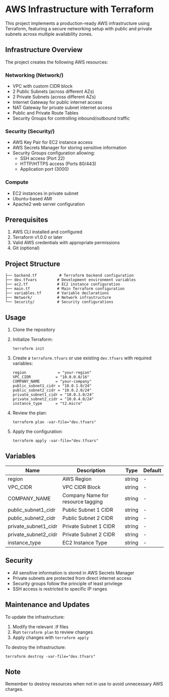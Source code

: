 # AWS Infrastructure with Terraform

This project implements a production-ready AWS infrastructure using Terraform, featuring a secure networking setup with public and private subnets across multiple availability zones.

## Infrastructure Overview

The project creates the following AWS resources:

### Networking (Network/)
- VPC with custom CIDR block
- 2 Public Subnets (across different AZs)
- 2 Private Subnets (across different AZs)
- Internet Gateway for public internet access
- NAT Gateway for private subnet internet access
- Public and Private Route Tables
- Security Groups for controlling inbound/outbound traffic

### Security (Security/)
- AWS Key Pair for EC2 instance access
- AWS Secrets Manager for storing sensitive information
- Security Groups configuration allowing:
  - SSH access (Port 22)
  - HTTP/HTTPS access (Ports 80/443)
  - Application port (3000)

### Compute
- EC2 instances in private subnet
- Ubuntu-based AMI
- Apache2 web server configuration

## Prerequisites

1. AWS CLI installed and configured
2. Terraform v1.0.0 or later
3. Valid AWS credentials with appropriate permissions
4. Git (optional)

## Project Structure
```
├── backend.tf          # Terraform backend configuration
├── dev.tfvars         # Development environment variables
├── ec2.tf             # EC2 instance configuration
├── main.tf            # Main Terraform configuration
├── variables.tf       # Variable declarations
├── Network/           # Network infrastructure
└── Security/          # Security configurations
```

## Usage

1. Clone the repository
2. Initialize Terraform:
   ```
   terraform init
   ```

3. Create a `terraform.tfvars` or use existing `dev.tfvars` with required variables:
   ```hcl
   region              = "your-region"
   VPC_CIDR           = "10.0.0.0/16"
   COMPANY_NAME       = "your-company"
   public_subnet1_cidr = "10.0.1.0/24"
   public_subnet2_cidr = "10.0.2.0/24"
   private_subnet1_cidr = "10.0.3.0/24"
   private_subnet2_cidr = "10.0.4.0/24"
   instance_type      = "t2.micro"
   ```

4. Review the plan:
   ```
   terraform plan -var-file="dev.tfvars"
   ```

5. Apply the configuration:
   ```
   terraform apply -var-file="dev.tfvars"
   ```

## Variables

| Name | Description | Type | Default |
|------|-------------|------|---------|
| region | AWS Region | string | - |
| VPC_CIDR | VPC CIDR Block | string | - |
| COMPANY_NAME | Company Name for resource tagging | string | - |
| public_subnet1_cidr | Public Subnet 1 CIDR | string | - |
| public_subnet2_cidr | Public Subnet 2 CIDR | string | - |
| private_subnet1_cidr | Private Subnet 1 CIDR | string | - |
| private_subnet2_cidr | Private Subnet 2 CIDR | string | - |
| instance_type | EC2 Instance Type | string | - |

## Security

- All sensitive information is stored in AWS Secrets Manager
- Private subnets are protected from direct internet access
- Security groups follow the principle of least privilege
- SSH access is restricted to specific IP ranges

## Maintenance and Updates

To update the infrastructure:
1. Modify the relevant .tf files
2. Run `terraform plan` to review changes
3. Apply changes with `terraform apply`

To destroy the infrastructure:
```
terraform destroy -var-file="dev.tfvars"
```

## Note
Remember to destroy resources when not in use to avoid unnecessary AWS charges.
